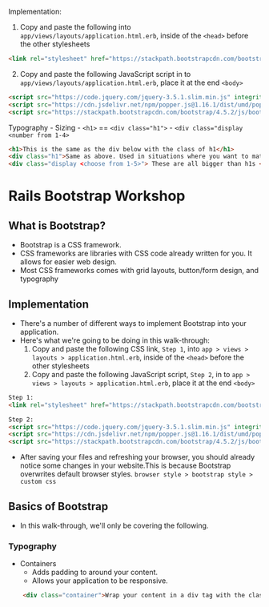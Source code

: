 
Implementation: 
1. Copy and paste the following into `app/views/layouts/application.html.erb`, inside of the `<head>` before the other stylesheets
```html
<link rel="stylesheet" href="https://stackpath.bootstrapcdn.com/bootstrap/4.5.2/css/bootstrap.min.css" integrity="sha384-JcKb8q3iqJ61gNV9KGb8thSsNjpSL0n8PARn9HuZOnIxN0hoP+VmmDGMN5t9UJ0Z" crossorigin="anonymous">
```
2. Copy and paste the following JavaScript script in to `app/views/layouts/application.html.erb`, place it at the end `<body>`
```html
<script src="https://code.jquery.com/jquery-3.5.1.slim.min.js" integrity="sha384-DfXdz2htPH0lsSSs5nCTpuj/zy4C+OGpamoFVy38MVBnE+IbbVYUew+OrCXaRkfj" crossorigin="anonymous"></script>
<script src="https://cdn.jsdelivr.net/npm/popper.js@1.16.1/dist/umd/popper.min.js" integrity="sha384-9/reFTGAW83EW2RDu2S0VKaIzap3H66lZH81PoYlFhbGU+6BZp6G7niu735Sk7lN" crossorigin="anonymous"></script>
<script src="https://stackpath.bootstrapcdn.com/bootstrap/4.5.2/js/bootstrap.min.js" integrity="sha384-B4gt1jrGC7Jh4AgTPSdUtOBvfO8shuf57BaghqFfPlYxofvL8/KUEfYiJOMMV+rV" crossorigin="anonymous"></script>
```

Typography 
    - Sizing 
        - `<h1>` == `<div class="h1">`
        - `<div class="display <number from 1-4>`
```html
<h1>This is the same as the div below with the class of h1</h1>
<div class="h1">Same as above. Used in situations where you want to match the style of h1 but can't use it for some reason</div>
<div class="display <choose from 1-5>"> These are all bigger than h1s </div>s
```

# Rails Bootstrap Workshop

## What is Bootstrap?
* Bootstrap is a CSS framework.
* CSS frameworks are libraries with CSS code already written for you. It allows for easier web design. 
* Most CSS frameworks comes with grid layouts, button/form design, and typography 

## Implementation
* There's a number of different ways to implement Bootstrap into your application. 
* Here's what we're going to be doing in this walk-through: 
    1. Copy and paste the following CSS link, `Step 1`, into `app > views > layouts > application.html.erb`, inside of the `<head>` before the other stylesheets
    2. Copy and paste the following JavaScript script, `Step 2`, in to `app > views > layouts > application.html.erb`, place it at the end `<body>`

```html
Step 1:
<link rel="stylesheet" href="https://stackpath.bootstrapcdn.com/bootstrap/4.5.2/css/bootstrap.min.css" integrity="sha384-JcKb8q3iqJ61gNV9KGb8thSsNjpSL0n8PARn9HuZOnIxN0hoP+VmmDGMN5t9UJ0Z" crossorigin="anonymous">
```
```html
Step 2:
<script src="https://code.jquery.com/jquery-3.5.1.slim.min.js" integrity="sha384-DfXdz2htPH0lsSSs5nCTpuj/zy4C+OGpamoFVy38MVBnE+IbbVYUew+OrCXaRkfj" crossorigin="anonymous"></script>
<script src="https://cdn.jsdelivr.net/npm/popper.js@1.16.1/dist/umd/popper.min.js" integrity="sha384-9/reFTGAW83EW2RDu2S0VKaIzap3H66lZH81PoYlFhbGU+6BZp6G7niu735Sk7lN" crossorigin="anonymous"></script>
<script src="https://stackpath.bootstrapcdn.com/bootstrap/4.5.2/js/bootstrap.min.js" integrity="sha384-B4gt1jrGC7Jh4AgTPSdUtOBvfO8shuf57BaghqFfPlYxofvL8/KUEfYiJOMMV+rV" crossorigin="anonymous"></script>
```
* After saving your files and refreshing your browser, you should already notice some changes in your website.This is because Bootstrap overwrites default browser styles. `browser style > bootstrap style > custom css`

## Basics of Bootstrap
* In this walk-through, we'll only be covering the following.
### Typography
* Containers 
    * Adds padding to around your content. 
    * Allows your application to be responsive. 
```html 
    <div class="container">Wrap your content in a div tag with the class of container</div>
```

